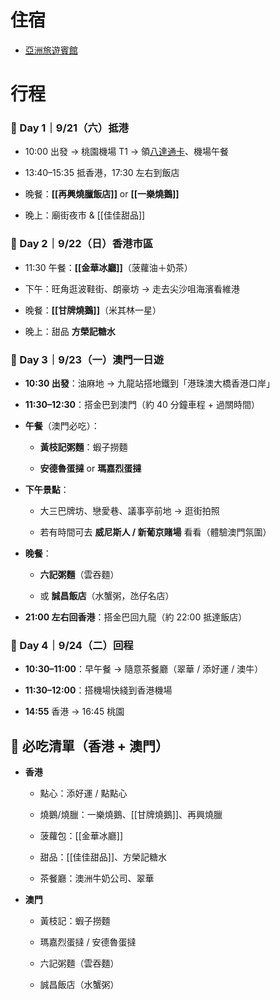 # 住宿

- [亞洲旅遊賓館](https://www.booking.com/hotel/hk/asia-travel-house.zh-tw.html?aid=367380&label=asia-travel-house-Fy9OIJ6DftcvpI1vCDNd0QS58816895115%3Apl%3Ata%3Ap1%3Ap2%3Aac%3Aap%3Aneg%3Afi%3Atikwd-33761211462%3Alp9198936%3Ali%3Adec%3Adm%3Appccp%3DUmFuZG9tSVYkc2RlIyh9Ydj4ck6nIj5Y07FlrAXlavA&sid=654c8d8bdd40cb59f6c72840fb2b9af8&dest_id=-1353149&dest_type=city&dist=0&group_adults=2&group_children=0&hapos=1&hpos=1&no_rooms=1&req_adults=2&req_children=0&room1=A%2CA&sb_price_type=total&sr_order=popularity&srepoch=1756795517&srpvid=fed62f815a6c03b5&type=total&ucfs=1&)

# 行程

### 📍 Day 1｜9/21（六）抵港

- 10:00 出發 → 桃園機場 T1 → 領[八達通卡](八達通卡.md)、機場午餐
    
- 13:40–15:35 抵香港，17:30 左右到飯店
    
- 晚餐：**[[再興燒臘飯店]]** or **[[一樂燒鵝]]**
    
- 晚上：廟街夜市 & [[佳佳甜品]]

### 📍 Day 2｜9/22（日）香港市區

- 11:30 午餐：**[[金華冰廳]]**（菠蘿油＋奶茶）
    
- 下午：旺角逛波鞋街、朗豪坊 → 走去尖沙咀海濱看維港
    
- 晚餐：**[[甘牌燒鵝]]**（米其林一星）
    
- 晚上：甜品 **方榮記糖水**

### 📍 Day 3｜9/23（一）澳門一日遊

- **10:30 出發**：油麻地 → 九龍站搭地鐵到「港珠澳大橋香港口岸」
    
- **11:30–12:30**：搭金巴到澳門（約 40 分鐘車程 + 過關時間）
    
- **午餐**（澳門必吃）：
    
    - **黃枝記粥麵**：蝦子撈麵
        
    - **安德魯蛋撻** or **瑪嘉烈蛋撻**
        
- **下午景點**：
    
    - 大三巴牌坊、戀愛巷、議事亭前地 → 逛街拍照
        
    - 若有時間可去 **威尼斯人 / 新葡京賭場** 看看（體驗澳門氛圍）
        
- **晚餐**：
    
    - **六記粥麵**（雲吞麵）
        
    - 或 **誠昌飯店**（水蟹粥，氹仔名店）
        
- **21:00 左右回香港**：搭金巴回九龍（約 22:00 抵達飯店）

### 📍 Day 4｜9/24（二）回程

- **10:30–11:00**：早午餐 → 隨意茶餐廳（翠華 / 添好運 / 澳牛）
    
- **11:30–12:00**：搭機場快綫到香港機場
    
- **14:55** 香港 → 16:45 桃園

## 🍴 必吃清單（香港 + 澳門）

- **香港**
    
    - 點心：添好運 / 點點心
        
    - 燒鵝/燒臘：一樂燒鵝、[[甘牌燒鵝]]、再興燒臘
        
    - 菠蘿包：[[金華冰廳]]
        
    - 甜品：[[佳佳甜品]]、方榮記糖水
        
    - 茶餐廳：澳洲牛奶公司、翠華
        
- **澳門**
    
    - 黃枝記：蝦子撈麵
        
    - 瑪嘉烈蛋撻 / 安德魯蛋撻
        
    - 六記粥麵（雲吞麵）
        
    - 誠昌飯店（水蟹粥）